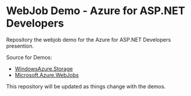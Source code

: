 # WebJob Demo - Azure for ASP.NET Developers
Repository the webjob demo for the Azure for ASP.NET Developers presention.

Source for Demos:

* [WindowsAzure.Storage](https://www.nuget.org/packages/WindowsAzure.Storage/)
* [Microsoft.Azure.WebJobs](https://www.nuget.org/packages/Microsoft.Azure.WebJobs/)

This repository will be updated as things change with the demos.

